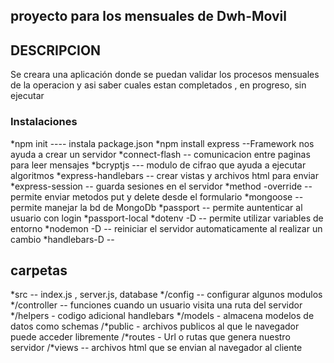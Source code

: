 ## proyecto para los mensuales de Dwh-Movil


## DESCRIPCION

Se creara una aplicación donde se puedan validar los procesos mensuales de la operacion y asi saber cuales estan completados , en progreso, sin ejecutar

### Instalaciones
*npm init ---- instala package.json
*npm install express --Framework nos ayuda a crear un servidor
*connect-flash -- comunicacion entre paginas para leer mensajes
*bcryptjs --- modulo de cifrao que ayuda a ejecutar algoritmos
*express-handlebars -- crear vistas y archivos html para enviar
*express-session -- guarda sesiones en el servidor
*method -override -- permite enviar metodos put y delete desde el formulario
*mongoose -- permite manejar la bd de MongoDb
*passport -- permite auntenticar al usuario con login
*passport-local
*dotenv -D -- permite utilizar variables de entorno
*nodemon -D -- reiniciar el servidor automaticamente al realizar un cambio
*handlebars-D --

## carpetas 

*src -- index.js , server.js, database
*/config -- configurar algunos modulos
*/controller -- funciones cuando un usuario visita una ruta del servidor
*/helpers - codigo adicional handlebars
*/models - almacena modelos de datos como schemas
/*public - archivos publicos al que le navegador puede acceder libremente
/*routes - Url o rutas que genera nuestro servidor
/*views -- archivos html que se envian al navegador al cliente


